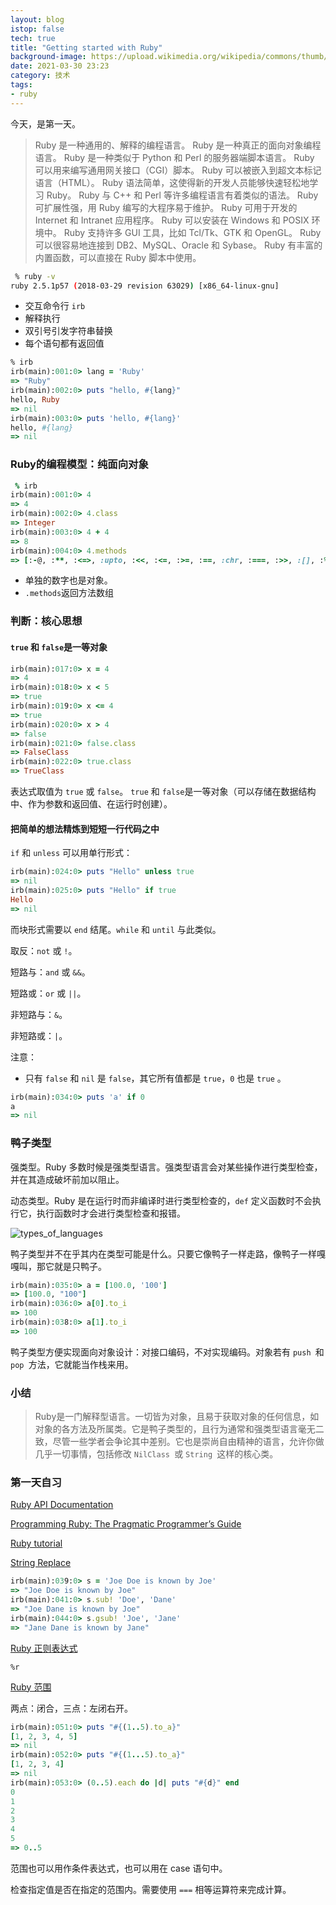 ```yaml
---
layout: blog
istop: false
tech: true
title: "Getting started with Ruby"
background-image: https://upload.wikimedia.org/wikipedia/commons/thumb/7/73/Ruby_logo.svg/1200px-Ruby_logo.svg.png
date: 2021-03-30 23:23
category: 技术
tags:
- ruby
---
```


今天，是第一天。

> Ruby 是一种通用的、解释的编程语言。
> Ruby 是一种真正的面向对象编程语言。
> Ruby 是一种类似于 Python 和 Perl 的服务器端脚本语言。
> Ruby 可以用来编写通用网关接口（CGI）脚本。
> Ruby 可以被嵌入到超文本标记语言（HTML）。
> Ruby 语法简单，这使得新的开发人员能够快速轻松地学习 Ruby。
> Ruby 与 C++ 和 Perl 等许多编程语言有着类似的语法。
> Ruby 可扩展性强，用 Ruby 编写的大程序易于维护。
> Ruby 可用于开发的 Internet 和 Intranet 应用程序。
> Ruby 可以安装在 Windows 和 POSIX 环境中。
> Ruby 支持许多 GUI 工具，比如 Tcl/Tk、GTK 和 OpenGL。
> Ruby 可以很容易地连接到 DB2、MySQL、Oracle 和 Sybase。
> Ruby 有丰富的内置函数，可以直接在 Ruby 脚本中使用。

```bash
 % ruby -v
ruby 2.5.1p57 (2018-03-29 revision 63029) [x86_64-linux-gnu]
```

- 交互命令行 `irb`
- 解释执行
- 双引号引发字符串替换
- 每个语句都有返回值

```ruby
% irb
irb(main):001:0> lang = 'Ruby'
=> "Ruby"
irb(main):002:0> puts "hello, #{lang}"
hello, Ruby
=> nil
irb(main):003:0> puts 'hello, #{lang}'
hello, #{lang}
=> nil
```

### Ruby的编程模型：纯面向对象

```ruby
 % irb
irb(main):001:0> 4
=> 4
irb(main):002:0> 4.class
=> Integer
irb(main):003:0> 4 + 4
=> 8
irb(main):004:0> 4.methods
=> [:-@, :**, :<=>, :upto, :<<, :<=, :>=, :==, :chr, :===, :>>, :[], :%, :&, :inspect, :+, :ord, :-, :/, :*, :size, :succ, :<, :>, :to_int, :coerce, :divmod, :to_s, :to_i, :fdiv, :modulo, :remainder, :abs, :magnitude, :integer?, :numerator, :denominator, :floor, :ceil, :round, :truncate, :lcm, :to_f, :^, :gcdlcm, :odd?, :even?, :allbits?, :anybits?, :nobits?, :downto, :times, :pred, :pow, :bit_length, :digits, :rationalize, :gcd, :to_r, :next, :div, :|, :~, :+@, :eql?, :singleton_method_added, :i, :real?, :zero?, :nonzero?, :finite?, :infinite?, :step, :positive?, :negative?, :rectangular, :arg, :real, :imaginary, :imag, :abs2, :angle, :phase, :conjugate, :conj, :to_c, :polar, :clone, :dup, :rect, :quo, :between?, :clamp, :instance_variable_set, :instance_variable_defined?, :remove_instance_variable, :instance_of?, :kind_of?, :is_a?, :tap, :instance_variable_get, :instance_variables, :method, :public_method, :singleton_method, :define_singleton_method, :public_send, :extend, :to_enum, :enum_for, :pp, :=~, :!~, :respond_to?, :freeze, :object_id, :send, :display, :nil?, :hash, :class, :singleton_class, :itself, :yield_self, :taint, :tainted?, :untrust, :untaint, :trust, :untrusted?, :methods, :frozen?, :protected_methods, :singleton_methods, :public_methods, :private_methods, :!, :equal?, :instance_eval, :instance_exec, :!=, :__send__, :__id__]
```

- 单独的数字也是对象。
- `.methods`返回方法数组

### 判断：核心思想

#### `true` 和 `false`是一等对象

```ruby
irb(main):017:0> x = 4
=> 4
irb(main):018:0> x < 5
=> true
irb(main):019:0> x <= 4
=> true
irb(main):020:0> x > 4
=> false
irb(main):021:0> false.class
=> FalseClass
irb(main):022:0> true.class
=> TrueClass
```

表达式取值为 `true` 或 `false`。 `true` 和 `false`是一等对象（可以存储在数据结构中、作为参数和返回值、在运行时创建）。

#### 把简单的想法精炼到短短一行代码之中

`if` 和 `unless` 可以用单行形式：

```ruby
irb(main):024:0> puts "Hello" unless true
=> nil
irb(main):025:0> puts "Hello" if true
Hello
=> nil
```

而块形式需要以 `end` 结尾。`while` 和 `until` 与此类似。

取反：`not` 或 `!`。

短路与：`and` 或 `&&`。

短路或：`or` 或 `||`。

非短路与：`&`。

非短路或：`|`。

注意：

- 只有 `false` 和 `nil` 是 `false`，其它所有值都是 `true`，`0` 也是 `true` 。

```ruby
irb(main):034:0> puts 'a' if 0
a
=> nil
```

### 鸭子类型

强类型。Ruby 多数时候是强类型语言。强类型语言会对某些操作进行类型检查，并在其造成破坏前加以阻止。

动态类型。Ruby 是在运行时而非编译时进行类型检查的，`def` 定义函数时不会执行它，执行函数时才会进行类型检查和报错。

![types_of_languages](../../../style/img/md/types_of_languages.png)

鸭子类型并不在乎其内在类型可能是什么。只要它像鸭子一样走路，像鸭子一样嘎嘎叫，那它就是只鸭子。

```ruby
irb(main):035:0> a = [100.0, '100']
=> [100.0, "100"]
irb(main):036:0> a[0].to_i
=> 100
irb(main):038:0> a[1].to_i
=> 100
```

鸭子类型方便实现面向对象设计：对接口编码，不对实现编码。对象若有 `push `和 `pop `方法，它就能当作栈来用。

### 小结

> Ruby是一门解释型语言。一切皆为对象，且易于获取对象的任何信息，如对象的各方法及所属类。它是鸭子类型的，且行为通常和强类型语言毫无二致，尽管一些学者会争论其中差别。它也是崇尚自由精神的语言，允许你做几乎一切事情，包括修改 `NilClass `或 `String `这样的核心类。

### 第一天自习

[Ruby API Documentation](https://rubyapi.org/)

[Programming Ruby: The Pragmatic Programmer’s Guide](https://ruby-doc.com/docs/ProgrammingRuby/)

[Ruby tutorial](https://www.runoob.com/ruby/ruby-tutorial.html)

[String Replace](https://stackoverflow.com/questions/8381499/replace-words-in-a-string-ruby)

```ruby
irb(main):039:0> s = 'Joe Doe is known by Joe'
=> "Joe Doe is known by Joe"
irb(main):041:0> s.sub! 'Doe', 'Dane'
=> "Joe Dane is known by Joe"
irb(main):044:0> s.gsub! 'Joe', 'Jane'
=> "Jane Dane is known by Jane"
```

[Ruby 正则表达式](https://www.runoob.com/ruby/ruby-regular-expressions.html)

`%r`

[Ruby 范围](https://www.runoob.com/ruby/ruby-range.html)

两点：闭合，三点：左闭右开。

```ruby
irb(main):051:0> puts "#{(1..5).to_a}"
[1, 2, 3, 4, 5]
=> nil
irb(main):052:0> puts "#{(1...5).to_a}"
[1, 2, 3, 4]
=> nil
irb(main):053:0> (0..5).each do |d| puts "#{d}" end
0
1
2
3
4
5
=> 0..5
```

范围也可以用作条件表达式，也可以用在 case 语句中。

检查指定值是否在指定的范围内。需要使用 `===` 相等运算符来完成计算。

